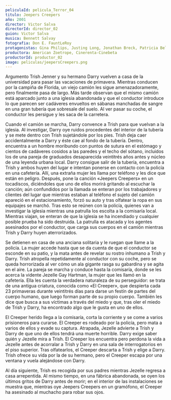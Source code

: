 ```yaml
---
peliculaId: pelicula_Terror_04
titulo: Jeepers Creepers
año: 2001
director: Victor Salva
directorId: director_02
guion: Victor Salva
musica: Bennett Salvay
fotografia: Don E. FauntLeRoy
protagonistas: Gina Philips, Justing Long, Jonathan Breck, Patricia Belcher, Brandon Smith, Avis-marie Barnes, Eileen Brennan, Peggy Shelffield, Patrick Cherry
productora: American Zoetrope, Cinerenta-Cinebeta
productorId: productor_02
image: peliculas/jeepersCreepers.png
---
```


Argumento
Trish Jenner y su hermano Darry vuelven a casa de la universidad para pasar las vacaciones de primavera. Mientras conducen por la campiña de Florida, un viejo camión les sigue amenazadoramente, pero finalmente pasa de largo. Más tarde observan que el mismo camión está aparcado junto a una iglesia abandonada y que el conductor introduce lo que parecen ser cadáveres envueltos en sábanas manchadas de sangre en una gran tubería que sobresale del suelo. Al ver pasar su coche, el conductor les persigue y les saca de la carretera.

Cuando el camión se marcha, Darry convence a Trish para que vuelvan a la iglesia. Al investigar, Darry oye ruidos procedentes del interior de la tubería y se mete dentro con Trish sujetándole por los pies. Trish deja caer accidentalmente a Darry y éste cae al fondo de la tubería. Dentro, encuentra a un hombre moribundo con puntos de sutura en el estómago y cientos de cadáveres cosidos a las paredes y el techo del sótano, incluidos los de una pareja de graduados desaparecida veintitrés años antes y núcleo de una leyenda urbana local. Darry consigue salir de la tubería, encuentra a Trish y ambos huyen del lugar e intentan ponerse en contacto con la policía en una cafetería. Allí, una extraña mujer les llama por teléfono y les dice que están en peligro. Después, pone la canción «Jeepers Creepers» en un tocadiscos, diciéndoles que uno de ellos morirá gritando al escuchar la canción; aún confundidos por la llamada se enteran por los trabajadores y clientes del lugar que mientras estaban al teléfono el sujeto del camión apareció en el estacionamiento, forzó su auto y tras olfatear la ropa en sus equipajes se marchó. Tras esto se reúnen con la policía, quienes van a investigar la iglesia mientras una patrulla los escolta a la comisaría local. Mientras viajan, se enteran de que la iglesia se ha incendiado y cualquier posible prueba ha sido destruida. La patrulla es atacada y los agentes asesinados por el conductor, que carga sus cuerpos en el camión mientras Trish y Darry huyen aterrorizados.

Se detienen en casa de una anciana solitaria y le ruegan que llame a la policía. La mujer accede hasta que se da cuenta de que el conductor se esconde en su patio, y la mata antes de revelar su rostro inhumano a Trish y Darry. Trish atropella repetidamente al conductor con su coche, pero se queda horrorizada al ver cómo un ala gigante rasga su gabardina y se agita en el aire. La pareja se marcha y conduce hasta la comisaría, donde se les acerca la vidente Jezelle Gay Hartman, la mujer que les llamó en la cafetería. Ella les cuenta la verdadera naturaleza de su perseguidor: se trata de una antigua criatura, conocida como «El Creeper», que despierta cada 23 primaveras durante veintitrés días para darse un festín de partes del cuerpo humano, que luego forman parte de su propio cuerpo. También les dice que busca a sus víctimas a través del miedo y que, tras oler el miedo de Trish y Darry, ha encontrado algo que le gusta en uno de ellos.

El Creeper herido llega a la comisaría, corta la corriente y se come a varios prisioneros para curarse. El Creeper es rodeado por la policía, pero mata a varios de ellos y evade su captura. Atrapada, Jezelle advierte a Trish y Darry de que uno de ellos tendrá una muerte horrible. Darry exige saber quién y Jezelle mira a Trish. El Creeper los encuentra pero perdona la vida a Jezelle antes de acorralar a Trish y Darry en una sala de interrogatorios en el piso superior. Tras olfatearlos, el Creeper descarta a Trish y elige a Darry. Trish ofrece su vida por la de su hermano, pero el Creeper escapa por una ventana y vuela alejándose con Darry.

Al día siguiente, Trish es recogida por sus padres mientras Jezelle regresa a casa arrepentida. Al mismo tiempo, en una fábrica abandonada, se oyen los últimos gritos de Darry antes de morir; en el interior de las instalaciones se muestra que, mientras oye Jeepers Creepers en un gramófono, el Creeper ha asesinado al muchacho para robar sus ojos.